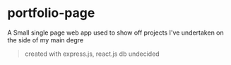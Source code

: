 # portfolio-page
A Small single page web app used to show off projects I've undertaken on the side of my main degre

> created with express.js, react.js db undecided
